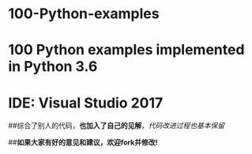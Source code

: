 # 100-Python-examples
100 Python examples implemented in Python 3.6
=============================================
IDE: Visual Studio 2017
=======================
##综合了别人的代码，**也加入了自己的见解**，*代码改进过程也基本保留*

##**如果大家有好的意见和建议，欢迎fork并修改!**
